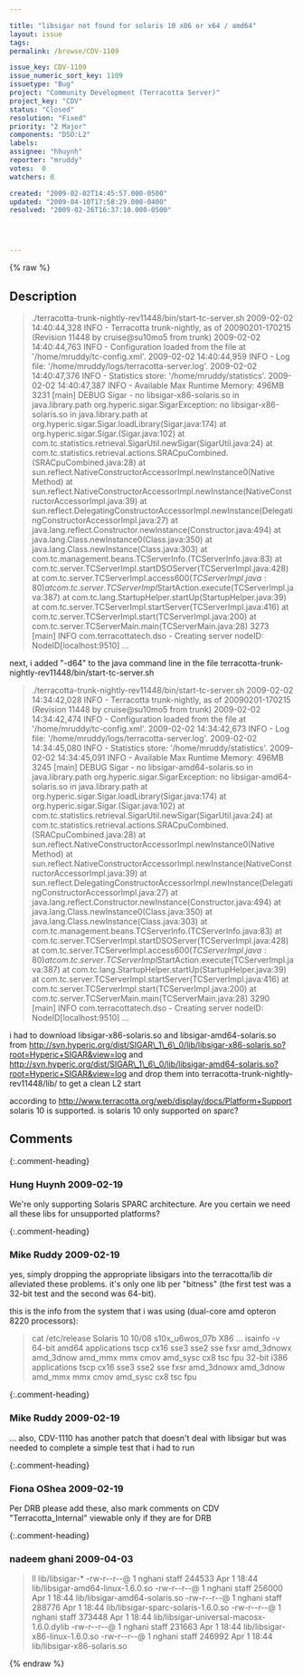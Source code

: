 ```yaml
---

title: "libsigar not found for solaris 10 x86 or x64 / amd64"
layout: issue
tags: 
permalink: /browse/CDV-1109

issue_key: CDV-1109
issue_numeric_sort_key: 1109
issuetype: "Bug"
project: "Community Development (Terracotta Server)"
project_key: "CDV"
status: "Closed"
resolution: "Fixed"
priority: "2 Major"
components: "DSO:L2"
labels: 
assignee: "hhuynh"
reporter: "mruddy"
votes:  0
watchers: 0

created: "2009-02-02T14:45:57.000-0500"
updated: "2009-04-10T17:58:29.000-0400"
resolved: "2009-02-26T16:37:10.000-0500"




---
```


{% raw %}

## Description

<div markdown="1" class="description">

> ./terracotta-trunk-nightly-rev11448/bin/start-tc-server.sh
2009-02-02 14:40:44,328 INFO - Terracotta trunk-nightly, as of 20090201-170215 (Revision 11448 by cruise@su10mo5 from trunk)
2009-02-02 14:40:44,763 INFO - Configuration loaded from the file at '/home/mruddy/tc-config.xml'.
2009-02-02 14:40:44,959 INFO - Log file: '/home/mruddy/logs/terracotta-server.log'.
2009-02-02 14:40:47,376 INFO - Statistics store: '/home/mruddy/statistics'.
2009-02-02 14:40:47,387 INFO - Available Max Runtime Memory: 496MB
3231 [main] DEBUG Sigar  - no libsigar-x86-solaris.so in java.library.path
org.hyperic.sigar.SigarException: no libsigar-x86-solaris.so in java.library.path
        at org.hyperic.sigar.Sigar.loadLibrary(Sigar.java:174)
        at org.hyperic.sigar.Sigar.<clinit>(Sigar.java:102)
        at com.tc.statistics.retrieval.SigarUtil.newSigar(SigarUtil.java:24)
        at com.tc.statistics.retrieval.actions.SRACpuCombined.<init>(SRACpuCombined.java:28)
        at sun.reflect.NativeConstructorAccessorImpl.newInstance0(Native Method)
        at sun.reflect.NativeConstructorAccessorImpl.newInstance(NativeConstructorAccessorImpl.java:39)
        at sun.reflect.DelegatingConstructorAccessorImpl.newInstance(DelegatingConstructorAccessorImpl.java:27)
        at java.lang.reflect.Constructor.newInstance(Constructor.java:494)
        at java.lang.Class.newInstance0(Class.java:350)
        at java.lang.Class.newInstance(Class.java:303)
        at com.tc.management.beans.TCServerInfo.<init>(TCServerInfo.java:83)
        at com.tc.server.TCServerImpl.startDSOServer(TCServerImpl.java:428)
        at com.tc.server.TCServerImpl.access$600(TCServerImpl.java:80)
        at com.tc.server.TCServerImpl$StartAction.execute(TCServerImpl.java:387)
        at com.tc.lang.StartupHelper.startUp(StartupHelper.java:39)
        at com.tc.server.TCServerImpl.startServer(TCServerImpl.java:416)
        at com.tc.server.TCServerImpl.start(TCServerImpl.java:200)
        at com.tc.server.TCServerMain.main(TCServerMain.java:28)
3273 [main] INFO com.terracottatech.dso  - Creating server nodeID: NodeID[localhost:9510]
...

next, i added "-d64" to the java command line in the file terracotta-trunk-nightly-rev11448/bin/start-tc-server.sh

> ./terracotta-trunk-nightly-rev11448/bin/start-tc-server.sh 
2009-02-02 14:34:42,028 INFO - Terracotta trunk-nightly, as of 20090201-170215 (Revision 11448 by cruise@su10mo5 from trunk)
2009-02-02 14:34:42,474 INFO - Configuration loaded from the file at '/home/mruddy/tc-config.xml'.
2009-02-02 14:34:42,673 INFO - Log file: '/home/mruddy/logs/terracotta-server.log'.
2009-02-02 14:34:45,080 INFO - Statistics store: '/home/mruddy/statistics'.
2009-02-02 14:34:45,091 INFO - Available Max Runtime Memory: 496MB
3245 [main] DEBUG Sigar  - no libsigar-amd64-solaris.so in java.library.path
org.hyperic.sigar.SigarException: no libsigar-amd64-solaris.so in java.library.path
        at org.hyperic.sigar.Sigar.loadLibrary(Sigar.java:174)
        at org.hyperic.sigar.Sigar.<clinit>(Sigar.java:102)
        at com.tc.statistics.retrieval.SigarUtil.newSigar(SigarUtil.java:24)
        at com.tc.statistics.retrieval.actions.SRACpuCombined.<init>(SRACpuCombined.java:28)
        at sun.reflect.NativeConstructorAccessorImpl.newInstance0(Native Method)
        at sun.reflect.NativeConstructorAccessorImpl.newInstance(NativeConstructorAccessorImpl.java:39)
        at sun.reflect.DelegatingConstructorAccessorImpl.newInstance(DelegatingConstructorAccessorImpl.java:27)
        at java.lang.reflect.Constructor.newInstance(Constructor.java:494)
        at java.lang.Class.newInstance0(Class.java:350)
        at java.lang.Class.newInstance(Class.java:303)
        at com.tc.management.beans.TCServerInfo.<init>(TCServerInfo.java:83)
        at com.tc.server.TCServerImpl.startDSOServer(TCServerImpl.java:428)
        at com.tc.server.TCServerImpl.access$600(TCServerImpl.java:80)
        at com.tc.server.TCServerImpl$StartAction.execute(TCServerImpl.java:387)
        at com.tc.lang.StartupHelper.startUp(StartupHelper.java:39)
        at com.tc.server.TCServerImpl.startServer(TCServerImpl.java:416)
        at com.tc.server.TCServerImpl.start(TCServerImpl.java:200)
        at com.tc.server.TCServerMain.main(TCServerMain.java:28)
3290 [main] INFO com.terracottatech.dso  - Creating server nodeID: NodeID[localhost:9510]
...

i had to download libsigar-x86-solaris.so and libsigar-amd64-solaris.so from
http://svn.hyperic.org/dist/SIGAR\_1\_6\_0/lib/libsigar-x86-solaris.so?root=Hyperic+SIGAR&view=log
and
http://svn.hyperic.org/dist/SIGAR\_1\_6\_0/lib/libsigar-amd64-solaris.so?root=Hyperic+SIGAR&view=log
and drop them into
terracotta-trunk-nightly-rev11448/lib/
to get a clean L2 start

according to http://www.terracotta.org/web/display/docs/Platform+Support solaris 10 is supported. is solaris 10 only supported on sparc?

</div>

## Comments


{:.comment-heading}
### **Hung Huynh** <span class="date">2009-02-19</span>

<div markdown="1" class="comment">

We're only supporting Solaris SPARC architecture. Are you certain we need all these libs for unsupported platforms? 

</div>


{:.comment-heading}
### **Mike Ruddy** <span class="date">2009-02-19</span>

<div markdown="1" class="comment">

yes, simply dropping the appropriate libsigars into the terracotta/lib dir alleviated these problems. it's only one lib per "bitness" (the first test was a 32-bit test and the second was 64-bit).

this is the info from the system that i was using (dual-core amd opteron 8220 processors):
> cat /etc/release
                       Solaris 10 10/08 s10x_u6wos_07b X86
                       ...
> isainfo -v
64-bit amd64 applications
        tscp cx16 sse3 sse2 sse fxsr amd_3dnowx amd_3dnow amd_mmx mmx cmov amd_sysc 
        cx8 tsc fpu 
32-bit i386 applications
        tscp cx16 sse3 sse2 sse fxsr amd_3dnowx amd_3dnow amd_mmx mmx cmov amd_sysc 
        cx8 tsc fpu

</div>


{:.comment-heading}
### **Mike Ruddy** <span class="date">2009-02-19</span>

<div markdown="1" class="comment">

... also, CDV-1110 has another patch that doesn't deal with libsigar but was needed to complete a simple test that i had to run

</div>


{:.comment-heading}
### **Fiona OShea** <span class="date">2009-02-19</span>

<div markdown="1" class="comment">

Per DRB please add these, also mark comments on CDV "Terracotta\_Internal" viewable only if they are for DRB


</div>


{:.comment-heading}
### **nadeem ghani** <span class="date">2009-04-03</span>

<div markdown="1" class="comment">

> ll lib/libsigar-\*
-rw-r--r--@ 1 nghani  staff  244533 Apr  1 18:44 lib/libsigar-amd64-linux-1.6.0.so
-rw-r--r--@ 1 nghani  staff  256000 Apr  1 18:44 lib/libsigar-amd64-solaris.so
-rw-r--r--@ 1 nghani  staff  288776 Apr  1 18:44 lib/libsigar-sparc-solaris-1.6.0.so
-rw-r--r--@ 1 nghani  staff  373448 Apr  1 18:44 lib/libsigar-universal-macosx-1.6.0.dylib
-rw-r--r--@ 1 nghani  staff  231663 Apr  1 18:44 lib/libsigar-x86-linux-1.6.0.so
-rw-r--r--@ 1 nghani  staff  246992 Apr  1 18:44 lib/libsigar-x86-solaris.so

</div>



{% endraw %}
